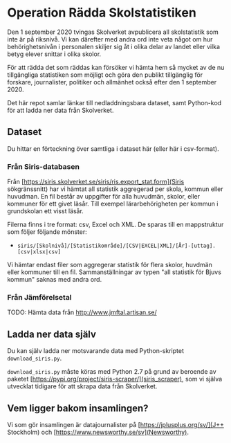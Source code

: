 # Operation Rädda Skolstatistiken

Den 1 september 2020 tvingas Skolverket avpublicera all skolstatistik som inte är på riksnivå. Vi kan därefter med andra ord inte veta något om hur behörighetsnivån i personalen skiljer sig åt i olika delar av landet eller vilka betyg elever snittar i olika skolor.  

För att rädda det som räddas kan försöker vi hämta hem så mycket av de nu tillgängliga statistiken som möjligt och göra den publikt tillgänglig för forskare, journalister, politiker och allmänhet också efter den 1 september 2020.

Det här repot samlar länkar till nedladdningsbara dataset, samt Python-kod för att ladda ner data från Skolverket.

## Dataset

Du hittar en förteckning över samtliga i dataset här (eller här i csv-format).

### Från Siris-databasen

Från [https://siris.skolverket.se/siris/ris.export_stat.form](Siris sökgränssnitt) har vi hämtat all statistik aggregerad per skola, kommun eller huvudman. En fil består av uppgifter för alla huvudmän, skolor, eller kommuner för ett givet läsår. Till exempel lärarbehörigheten per kommun i grundskolan ett visst läsår.

Filerna finns i tre format: csv, Excel och XML. De sparas till en mappstruktur som följer följande mönster:

- `siris/[Skolnivå]/[Statistikområde]/[CSV|EXCEL|XML]/[År]-[uttag].[csv|xlsx|csv]`

Vi hämtar endast filer som aggregerar statistik för flera skolor, huvdmän eller kommuner till en fil. Sammanställningar av typen "all statistik för Bjuvs kommun" saknas med andra ord.

### Från Jämförelsetal

TODO: Hämta data från http://www.jmftal.artisan.se/


## Ladda ner data själv

Du kan själv ladda ner motsvarande data med Python-skriptet `download_siris.py`.

`download_siris.py` måste köras med Python 2.7 på grund av beroende av paketet [https://pypi.org/project/siris-scraper/](siris_scraper), som vi själva utvecklat tidigare för att skrapa data från Skolverket.

## Vem ligger bakom insamlingen?

Vi som gör insamlingen är datajournalister på [https://jplusplus.org/sv/](J++ Stockholm) och [https://www.newsworthy.se/sv](Newsworthy).
